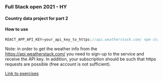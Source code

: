### Full Stack open 2021 - HY

#### Country data project for part 2

#### How to use

```javascript 
REACT_APP_API_KEY=your_api_key_to_https://api.weatherstack.com/ npm start
``` 

Note: in order to get the weather info from the https://api.weatherstack.com/ you need to sign-up to the service and
receive the API key. In addition, your subscription should be such that https requests are possible (free account is not
sufficient).

[Link to exercises](https://fullstackopen.com/osa2/palvelimella_olevan_datan_hakeminen#tehtavat-2-11-2-14)
